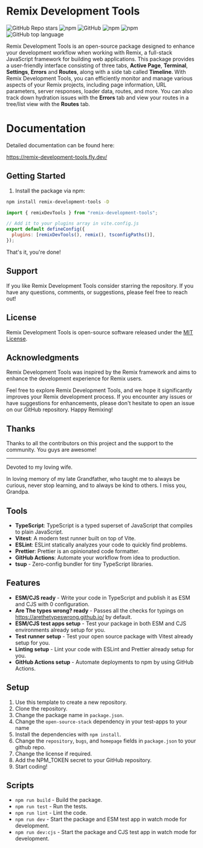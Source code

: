 # Remix Development Tools

![GitHub Repo stars](https://img.shields.io/github/stars/Code-Forge-Net/Remix-Dev-Tools?style=social)
![npm](https://img.shields.io/npm/v/remix-development-tools?style=plastic)
![GitHub](https://img.shields.io/github/license/Code-Forge-Net/Remix-Dev-Tools?style=plastic)
![npm](https://img.shields.io/npm/dy/remix-development-tools?style=plastic) 
![npm](https://img.shields.io/npm/dw/remix-development-tools?style=plastic) 
![GitHub top language](https://img.shields.io/github/languages/top/Code-Forge-Net/Remix-Dev-Tools?style=plastic) 

Remix Development Tools is an open-source package designed to enhance your development workflow when working with Remix, a full-stack JavaScript framework for building web applications. This package provides a user-friendly interface consisting of three tabs, **Active Page**, **Terminal**, **Settings**, **Errors** and **Routes**, along with a side tab called **Timeline**. With Remix Development Tools, you can efficiently monitor and manage various aspects of your Remix projects, including page information, URL parameters, server responses, loader data, routes, and more. You can
also track down hydration issues with the **Errors** tab and view your routes in a tree/list view with the **Routes** tab.

# Documentation 

Detailed documentation can be found here:

https://remix-development-tools.fly.dev/


## Getting Started

1. Install the package via npm:

```bash
npm install remix-development-tools -D
```

```js
import { remixDevTools } from "remix-development-tools";

// Add it to your plugins array in vite.config.js
export default defineConfig({
  plugins: [remixDevTools(), remix(), tsconfigPaths()], 
});
```

That's it, you're done! 


## Support

If you like Remix Development Tools consider starring the repository. If you have any questions, comments, or suggestions, please feel free to reach out!

## License

Remix Development Tools is open-source software released under the [MIT License](https://opensource.org/licenses/MIT).

## Acknowledgments

Remix Development Tools was inspired by the Remix framework and aims to enhance the development experience for Remix users.

Feel free to explore Remix Development Tools, and we hope it significantly improves your Remix development process. If you encounter any issues or have suggestions for enhancements, please don't hesitate to open an issue on our GitHub repository. Happy Remixing!

## Thanks

Thanks to all the contributors on this project and the support to the community. You guys are awesome!

---

Devoted to my loving wife.

In loving memory of my late Grandfather, who taught me to always be curious, never stop learning, and to always be kind to others. I miss you, Grandpa.

## Tools

- **TypeScript**: TypeScript is a typed superset of JavaScript that compiles to plain JavaScript.
- **Vitest**: A modern test runner built on top of Vite.
- **ESLint**: ESLint statically analyzes your code to quickly find problems.
- **Prettier**: Prettier is an opinionated code formatter.
- **GitHub Actions**: Automate your workflow from idea to production.
- **tsup** - Zero-config bundler for tiny TypeScript libraries.

## Features

- **ESM/CJS ready** - Write your code in TypeScript and publish it as ESM and CJS with 0 configuration.
- **Are The types wrong? ready** - Passes all the checks for typings on https://arethetypeswrong.github.io/ by default.
- **ESM/CJS test apps setup** - Test your package in both ESM and CJS environments already setup for you.
- **Test runner setup** - Test your open source package with Vitest already setup for you.
- **Linting setup** - Lint your code with ESLint and Prettier already setup for you.
- **GitHub Actions setup** - Automate deployments to npm by using GitHub Actions.

## Setup

1. Use this template to create a new repository.
2. Clone the repository.
3. Change the package name in `package.json`.
4. Change the `open-source-stack` dependency in your test-apps to your name
5. Install the dependencies with `npm install`.
6. Change the `repository`, `bugs`, and `homepage` fields in `package.json` to your github repo.
7. Change the license if required.
8. Add the NPM_TOKEN secret to your GitHub repository.
9. Start coding!

## Scripts

- `npm run build` - Build the package.
- `npm run test` - Run the tests.
- `npm run lint` - Lint the code.
- `npm run dev` - Start the package and ESM test app in watch mode for development.
- `npm run dev:cjs` - Start the package and CJS test app in watch mode for development.
